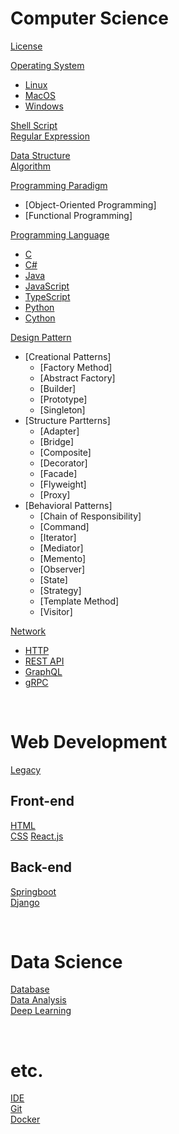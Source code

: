 # Computer Science

[License](https://github.com/choiyun9yu/ComputerScience/blob/main/License.md)

[Operating System](https://github.com/choiyun9yu/OperatingSystem/blob/main/README.md)

- [Linux](https://github.com/choiyun9yu/OperatingSystem/blob/main/Linux/README.md)
- [MacOS](https://github.com/choiyun9yu/OperatingSystem/blob/main/MacOS/README.md)
- [Windows](https://github.com/choiyun9yu/OperatingSystem/blob/main/Windows/README.md)

[Shell Script](https://github.com/choiyun9yu/OperatingSystem/blob/main/Linux/ShellScript.md)  
[Regular Expression](https://github.com/choiyun9yu/OperatingSystem/blob/main/%EC%A0%95%EA%B7%9C%ED%91%9C%ED%98%84%EC%8B%9D.md)

[Data Structure](https://github.com/choiyun9yu/ComputerScience/blob/main/DataStructure.md)  
[Algorithm](https://github.com/choiyun9yu/ComputerScience/blob/main/Algorithm.md)  

[Programming Paradigm](https://github.com/choiyun9yu/ComputerScience/blob/main/ProgrammingParadigm.md) 
- [Object-Oriented Programming]
- [Functional Programming]

[Programming Language](https://github.com/choiyun9yu/ComputerScience/blob/main/ProgrammingLanguage.md)
- [C](https://github.com/choiyun9yu/C/blob/main)  
- [C#](https://github.com/choiyun9yu/Csharp/blob/main)
- [Java](https://github.com/choiyun9yu/Java/blob/main)
- [JavaScript](https://github.com/choiyun9yu/JavaScript/blob/main)
- [TypeScript](https://github.com/choiyun9yu/JavaScript/blob/main/TypeScript)
- [Python](https://github.com/choiyun9yu/Python/blob/main)
- [Cython](https://github.com/choiyun9yu/CPython/blob/main)

[Design Pattern](https://github.com/choiyun9yu/ComputerScience/tree/main/Design%20Pattern)
- [Creational Patterns]
  - [Factory Method]
  - [Abstract Factory]
  - [Builder]
  - [Prototype]
  - [Singleton]      
- [Structure Partterns]
  - [Adapter]
  - [Bridge]
  - [Composite]
  - [Decorator]
  - [Facade]
  - [Flyweight]
  - [Proxy] 
- [Behavioral Patterns]
  - [Chain of Responsibility]
  - [Command]
  - [Iterator]
  - [Mediator]
  - [Memento]
  - [Observer]
  - [State]
  - [Strategy]
  - [Template Method]
  - [Visitor]  

[Network](https://github.com/choiyun9yu/Network)  
- [HTTP](https://github.com/choiyun9yu/Network/blob/main/HTTP.md)
- [REST API](https://github.com/choiyun9yu/Network/blob/main/REST_API.md)
- [GraphQL](https://github.com/choiyun9yu/Network/blob/main/GraphQL.md)
- [gRPC](https://github.com/choiyun9yu/Network/blob/main/gRPC.md)

<br>

# Web Development
[Legacy](https://github.com/choiyun9yu/Legacy)

## Front-end
[HTML](https://github.com/choiyun9yu/CSS/HTML.md)  
[CSS](https://github.com/choiyun9yu/CSS)
[React.js](https://github.com/choiyun9yu/React/blob/main/React/README.md)

## Back-end
[Springboot](https://github.com/choiyun9yu/Springboot)  
[Django](https://github.com/choiyun9yu/Django)

<br>

# Data Science
[Database](https://github.com/choiyun9yu/Database)  
[Data Analysis](https://github.com/choiyun9yu/DataAnalysis)  
[Deep Learning](https://github.com/choiyun9yu/DeepLearning)

<br>

# etc.
[IDE](https://github.com/choiyun9yu/OperatingSystem/blob/main/IDE.md)  
[Git](https://github.com/choiyun9yu/OperatingSystem/blob/main/Git.md)  
[Docker](https://github.com/choiyun9yu/OperatingSystem/blob/main/Docker.md)
